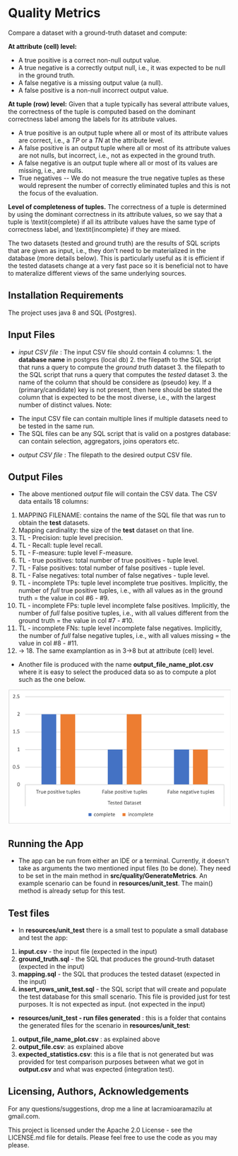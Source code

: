 # Quality Metrics 

Compare a dataset with a ground-truth dataset and compute:

__At attribute (cell) level:__
* A true positive is a correct  non-null output value.
* A true negative is a correctly output null, i.e., it was expected to be null in the ground truth.
* A false negative is a missing output value (a null).
* A false positive is a non-null incorrect output value.


__At tuple (row) level:__
Given that a tuple typically has several attribute values, the correctness of the tuple is computed based on the dominant correctness label among the labels for its attribute values.
* A true positive is an output tuple where all or most of its attribute values are correct, i.e., a *TP* or a *TN* at the attribute level.
* A false positive is an output tuple where all or most of its attribute values are not nulls, but incorrect, i.e., not as expected in the ground truth.
* A false negative is an output tuple where all or most of its values are missing, i.e., are nulls. 
* True negatives -- We do not measure the true negative tuples as these would represent the number of correctly eliminated tuples and this is not the focus of the evaluation.

__Level of completeness of tuples.__
The correctness of a tuple is determined by using the dominant correctness in its attribute values, so we say that a tuple is \textit{complete} if all its attribute values have the same type of correctness label, and \textit{incomplete} if they are mixed.


The two datasets (tested and ground truth) are the results of SQL scripts that are given as input, i.e., they don't need to be materialized in the database (more details below). This is particularly useful as it is efficient if the tested datasets change at a very fast pace so it is beneficial not to have to materalize different views of the same underlying sources.

## Installation Requirements

The project uses java 8 and SQL (Postgres). 

## Input Files

* _input CSV file_ : The input CSV file should contain 4 columns: 
                    1. the __database name__ in postgres (local db)
                    2. the filepath to the SQL script that runs a query to compute the *ground truth* dataset
                    3. the filepath to the SQL script that runs a query that computes the *tested* dataset
                    3. the name of the column that should be considere as (pseudo) key. If a (primary/candidate) key is not present, then here should be stated the column that is expected to be the most diverse, i.e., with the largest number of distinct values.
Note:

- The input CSV file can contain multiple lines if multiple datasets need to be tested in the same run. 
- The SQL files can be any SQL script that is valid on a postgres database: can contain selection, aggregators, joins operators etc.


* _output CSV file_ : The filepath to the desired output CSV file.



## Output Files

* The above mentioned _output_ file will contain the CSV data. The CSV data entails 18 columns:
1. MAPPING FILENAME: contains the name of the SQL file that was run to obtain the __test__  datasets.
2. Mapping cardinality: the size of the __test__  dataset on that line.
3. TL - Precision: tuple level precision.
4. TL - Recall: tuple level recall.
5. TL - F-measure: tuple level F-measure.
6. TL - true positives: total number of true positives - tuple level.
7. TL - False positives: total number of false positives - tuple level.	 
8. TL - False negatives: total number of false negatives - tuple level.	 
9. TL - incomplete TPs: tuple level incomplete true positives. Implicitly, the number of *full* true positive tuples, i.e., with all values as in the ground truth = the value in col #6 - #9.	 
10. TL - incomplete FPs: tuple level incomplete false positives. Implicitly, the number of *full* false positive tuples, i.e., with all values different from the ground truth = the value in col #7 - #10.	 	 
11. TL - incomplete FNs: tuple level incomplete false negatives. Implicitly, the number of *full* false negative tuples, i.e., with all values missing = the value in col #8 - #11.	
12. -> 18. The same examplantion as in 3->8 but at attribute (cell) level. 	 
* Another file is produced with the name __output_file_name_plot.csv__ where it is easy to select the produced data so as to compute a plot such as the one below.

![Plot example for measuring complete/incomplete tuples in the tested dataset](plot_example.png)

## Running the App

* The app can be run from either an IDE or a terminal. Currently, it doesn't take as arguments the two mentioned input files (to be done). They need to be set in the main method in __src/quality/GenerateMetrics__. 
An example scenario can be found in __resources/unit_test__. The main() method is already setup for this test.

## Test files 

* In __resources/unit_test__ there is a small test to populate a small database and test the app:
1. __input.csv__ - the input file (expected in the input)
2. __ground_truth.sql__ - the SQL that produces the ground-truth dataset (expected in the input)
3. __mapping.sql__ - the SQL that produces the tested dataset (expected in the input)
4. __insert_rows_unit_test.sql__ - the SQL script that will create and populate the test database for this small scenario. This file is provided just for test purposes. It is not expected as input. (not expected in the input)

* __resources/unit_test - run files generated__ : this is a folder that contains the generated files for the scenario in __resources/unit_test__:
1. __output_file_name_plot.csv__ : as explained above
2. __output_file.csv__: as explained above
3. __expected_statistics.csv__: this is a file that is not generated but was provided for test comparison purposes between what we got in __output.csv__ and what was expected (integration test).

## Licensing, Authors, Acknowledgements

For any questions/suggestions, drop me a line at lacramioaramazilu at gmail.com.  

This project is licensed under the Apache 2.0 License - see the LICENSE.md file for details. Please feel free to use the code as you may please. 
